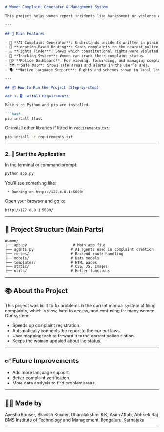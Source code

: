 
````markdown
# Women Complaint Generator & Management System

This project helps women report incidents like harassment or violence easily and safely. It uses **AI and location tracking** to create proper complaints, find the correct police station, and send the report directly. It also helps women learn about their rights and stay informed.

---

## 🌟 Main Features

- 🧠 **AI Complaint Generator**: Understands incidents written in plain language and makes formal complaints.
- 📍 **Location-Based Routing**: Sends complaints to the nearest police station.
- ⚖️ **Rights Finder**: Shows which constitutional rights were violated.
- 🔁 **Tracking System**: Women can track their complaint status.
- 👮‍♀️ **Police Dashboard**: For viewing, forwarding, and managing complaints.
- 🗺️ **Safe Map**: Shows safe areas and alerts in the user’s area.
- 🗣️ **Native Language Support**: Rights and schemes shown in local languages.

---

## 📦 How to Run the Project (Step-by-step)

### 1. 🖥️ Install Requirements

Make sure Python and pip are installed.

```bash
pip install flask
````

Or install other libraries if listed in `requirements.txt`:

```bash
pip install -r requirements.txt
```

---

### 2. 🚀 Start the Application

In the terminal or command prompt:

```bash
python app.py
```

You’ll see something like:

```
 * Running on http://127.0.0.1:5000/
```

Open your browser and go to:

```
http://127.0.0.1:5000/
```

---

## 📁 Project Structure (Main Parts)

```
Women/
├── app.py                     # Main app file
├── agents.py                 # AI agents used in complaint creation
├── routes/                   # Backend route handling
├── models/                   # Data models
├── templates/                # HTML pages
├── static/                   # CSS, JS, Images
├── utils/                    # Helper functions
```

---

## 📚 About the Project

This project was built to fix problems in the current manual system of filing complaints, which is slow, hard to access, and confusing for many women. Our system:

* Speeds up complaint registration.
* Automatically connects the report to the correct laws.
* Uses mapping tech to forward it to the correct police station.
* Keeps the woman updated about the status.

---

## ✅ Future Improvements

* Add more language support.
* Better complaint verification.
* More data analysis to find problem areas.

---

## 👩‍💻 Made by

Ayesha Kouser, Bhavish Kunder, Dhanalakshmi B K, Asim Aftab, Abhisek Raj
BMS Institute of Technology and Management, Bengaluru, Karnataka

---

```
